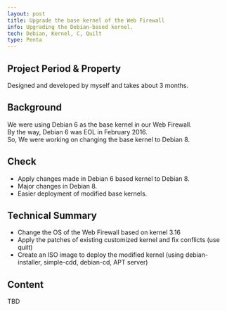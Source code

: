 ```yaml
---
layout: post
title: Upgrade the base kernel of the Web Firewall 
info: Upgrading the Debian-based kernel. 
tech: Debian, Kernel, C, Quilt
type: Penta 
---
```


## Project Period & Property
Designed and developed by myself and takes about 3 months.


## Background
We were using Debian 6 as the base kernel in our Web Firewall.  
By the way, Debian 6 was EOL in February 2016.  
So, We were working on changing the base kernel to Debian 8.   


## Check
- Apply changes made in Debian 6 based kernel to Debian 8.
- Major changes in Debian 8.
- Easier deployment of modified base kernels.


## Technical Summary
- Change the OS of the Web Firewall based on kernel 3.16
- Apply the patches of existing customized kernel and fix conflicts (use quilt)
- Create an ISO image to deploy the modified kernel (using debian-installer, simple-cdd, debian-cd, APT server)


## Content
TBD
